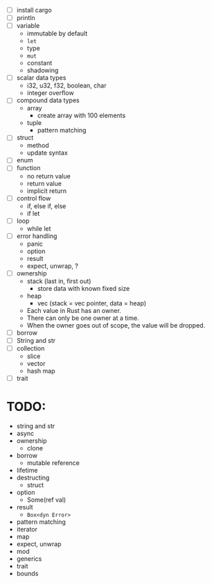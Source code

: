 - [ ] install cargo
- [ ] println
- [ ] variable
  - immutable by default
  - `let`
  - type
  - `mut`
  - constant
  - shadowing
- [ ] scalar data types
  - i32, u32, f32, boolean, char
  - integer overflow
- [ ] compound data types
  - array
    - create array with 100 elements
  - tuple
    - pattern matching
- [ ] struct
  - method
  - update syntax
- [ ] enum
- [ ] function
  - no return value
  - return value
  - implicit return
- [ ] control flow
  - if, else if, else
  - if let
- [ ] loop
  - while let
- [ ] error handling
  - panic
  - option
  - result
  - expect, unwrap, ?
- [ ] ownership
  - stack (last in, first out)
    - store data with known fixed size
  - heap
    - vec (stack = vec pointer, data = heap)
  - Each value in Rust has an owner.
  - There can only be one owner at a time.
  - When the owner goes out of scope, the value will be dropped.
- [ ] borrow
- [ ] String and str
- [ ] collection
  - slice
  - vector
  - hash map
- [ ] trait

# TODO:

- string and str
- async
- ownership
  - clone
- borrow
  - mutable reference
- lifetime
- destructing
  - struct
- option
  - Some(ref val)
- result
  - `Box<dyn Error>`
- pattern matching
- iterator
- map
- expect, unwrap
- mod
- generics
- trait
- bounds
